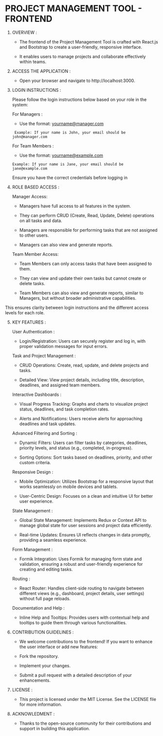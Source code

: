  #  PROJECT MANAGEMENT TOOL - FRONTEND
 
 
 1. OVERVIEW  :
    
       - The frontend of the Project Management Tool is crafted with React.js and Bootstrap to create a user-friendly, responsive interface.

       - It enables users to manage projects and  collaborate effectively within teams.

   
 3. ACCESS THE APPLICATION  :
    
       -  Open your browser and navigate to http://localhost:3000.

 4. LOGIN INSTRUCTIONS :

    Please follow the login instructions below based on your role in the system:

       For Managers :

       -  Use the format: yourname@manager.com


         Example: If your name is John, your email should be john@manager.com


       For Team Members :

       -  Use the format: yourname@example.com


        Example: If your name is Jane, your email should be jane@example.com


     Ensure you have the correct credentials before logging in       

  6. ROLE BASED ACCESS :

       Manager Access:

     -   Managers have full access to all features in the system.

     -   They can perform CRUD (Create, Read, Update, Delete) operations on all tasks and data.

     -   Managers are responsible for performing tasks that are not assigned to other users.

     -   Managers can also view and generate reports.

       Team Member Access:

     -   Team Members can only access tasks that have been assigned to them.

     -   They can view and update their own tasks but cannot create or delete tasks.

     -   Team Members can also view and generate reports, similar to Managers, but without broader administrative capabilities.

   
   This ensures clarity between login instructions and the different access levels for each role.
 
 
 5. KEY FEATURES  :
 
       User Authentication :
    
       -  Login/Registration: Users can securely register and log in, with proper validation messages for input errors.
    
       Task and Project Management :
    
       -  CRUD Operations: Create, read, update, and delete projects and tasks.
      
       -  Detailed View: View project details, including title, description, deadlines, and assigned team members.
         
      Interactive Dashboards :
    
       -  Visual Progress Tracking: Graphs and charts to visualize project status, deadlines, and task completion rates.
      
       -  Alerts and Notifications: Users receive alerts for approaching deadlines and task updates.
     
      Advanced Filtering and Sorting :
    
       -  Dynamic Filters: Users can filter tasks by categories, deadlines, priority levels, and status (e.g., completed, in-progress).
      
       -  Sorting Options: Sort tasks based on deadlines, priority, and other custom criteria.
     
      Responsive Design :

       -  Mobile Optimization: Utilizes Bootstrap for a responsive layout that works seamlessly on mobile devices and tablets.
      
       -  User-Centric Design: Focuses on a clean and intuitive UI for better user experience.
         
      State Management :
    
       -  Global State Management: Implements Redux or Context API to manage global state for user sessions and project data efficiently.
      
       -  Real-time Updates: Ensures UI reflects changes in data promptly, providing a seamless experience.
         
      Form Management :
    
       -  Formik Integration: Uses Formik for managing form state and validation, ensuring a robust and user-friendly experience for creating and editing tasks.
    
      Routing :
    
       -  React Router: Handles client-side routing to navigate between different views (e.g., dashboard, project details, user settings) without full page reloads.
    
      Documentation and Help :
    
       -  Inline Help and Tooltips: Provides users with contextual help and tooltips to guide them through various functionalities.



 6. CONTRIBUTION GUIDELINES  :

       -  We welcome contributions to the frontend! If you want to enhance the user interface or add new features:
     
       -  Fork the repository.
      
       -  Implement your changes.
      
       -  Submit a pull request with a detailed description of your enhancements.
          
 7. LICENSE  :

       -  This project is licensed under the MIT License. See the LICENSE file for more information.
   
 8. ACKNOWLEDMENT  :

       -  Thanks to the open-source community for their contributions and support in building this application.
   
         
